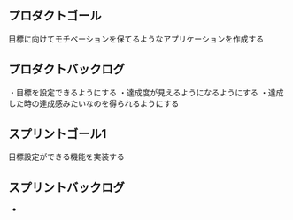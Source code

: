 ## プロダクトゴール
目標に向けてモチベーションを保てるようなアプリケーションを作成する

## プロダクトバックログ
・目標を設定できるようにする
・達成度が見えるようになるようにする
・達成した時の達成感みたいなのを得られるようにする

## スプリントゴール1
目標設定ができる機能を実装する

## スプリントバックログ
- 
